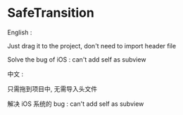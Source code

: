 # SafeTransition

English :

Just drag it to the project, don't need to import header file

Solve the bug of iOS : can't add self as subview


中文 :

只需拖到项目中, 无需导入头文件

解决 iOS 系统的 bug : can't add self as subview
